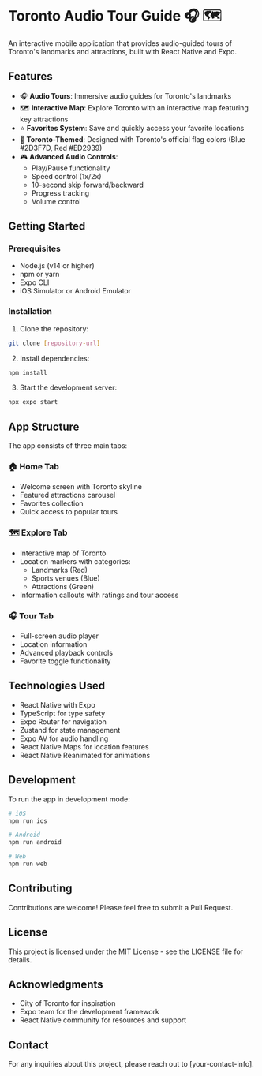 # Toronto Audio Tour Guide 🎧 🗺️

An interactive mobile application that provides audio-guided tours of Toronto's landmarks and attractions, built with React Native and Expo.

## Features

- 🎧 **Audio Tours**: Immersive audio guides for Toronto's landmarks
- 🗺️ **Interactive Map**: Explore Toronto with an interactive map featuring key attractions
- ⭐ **Favorites System**: Save and quickly access your favorite locations
- 🎨 **Toronto-Themed**: Designed with Toronto's official flag colors (Blue #2D3F7D, Red #ED2939)
- 🎮 **Advanced Audio Controls**:
  - Play/Pause functionality
  - Speed control (1x/2x)
  - 10-second skip forward/backward
  - Progress tracking
  - Volume control

## Getting Started

### Prerequisites

- Node.js (v14 or higher)
- npm or yarn
- Expo CLI
- iOS Simulator or Android Emulator

### Installation

1. Clone the repository:

```bash
git clone [repository-url]
```

2. Install dependencies:

```bash
npm install
```

3. Start the development server:

```bash
npx expo start
```

## App Structure

The app consists of three main tabs:

### 🏠 Home Tab

- Welcome screen with Toronto skyline
- Featured attractions carousel
- Favorites collection
- Quick access to popular tours

### 🗺️ Explore Tab

- Interactive map of Toronto
- Location markers with categories:
  - Landmarks (Red)
  - Sports venues (Blue)
  - Attractions (Green)
- Information callouts with ratings and tour access

### 🎧 Tour Tab

- Full-screen audio player
- Location information
- Advanced playback controls
- Favorite toggle functionality

## Technologies Used

- React Native with Expo
- TypeScript for type safety
- Expo Router for navigation
- Zustand for state management
- Expo AV for audio handling
- React Native Maps for location features
- React Native Reanimated for animations

## Development

To run the app in development mode:

```bash
# iOS
npm run ios

# Android
npm run android

# Web
npm run web
```

## Contributing

Contributions are welcome! Please feel free to submit a Pull Request.

## License

This project is licensed under the MIT License - see the LICENSE file for details.

## Acknowledgments

- City of Toronto for inspiration
- Expo team for the development framework
- React Native community for resources and support

## Contact

For any inquiries about this project, please reach out to [your-contact-info].
